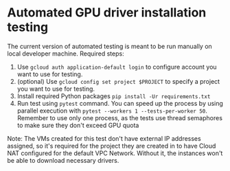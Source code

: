 # Automated GPU driver installation testing

The current version of automated testing is meant to be run
manually on local developer machine. Required steps:

1. Use `gcloud auth application-default login` to configure
   account you want to use for testing.
2. (optional) Use `gcloud config set project $PROJECT` to
   specify a project you want to use for testing.
3. Install required Python packages `pip install -Ur requirements.txt`
4. Run test using `pytest` command. You can speed up the 
   process by using parallel execution with 
   `pytest --workers 1 --tests-per-worker 50`. Remember to use only one
  process, as the tests use thread semaphores to make sure they don't exceed
  GPU quota


Note: The VMs created for this test don't have external IP
addresses assigned, so it's required for the project
they are created in to have Cloud NAT configured for the
default VPC Network. Without it, the instances won't be
able to download necessary drivers.